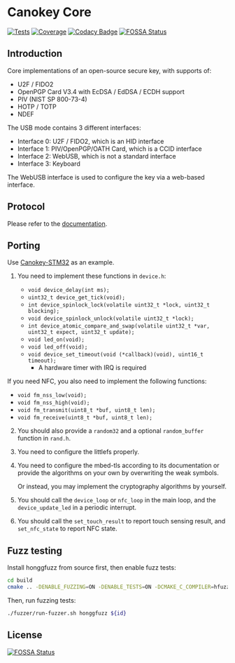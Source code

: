 # Canokey Core

[![Tests](https://github.com/canokeys/canokey-core/workflows/tests/badge.svg?branch=master)](https://github.com/canokeys/canokey-core/actions?query=branch%3Amaster)
[![Coverage](https://coveralls.io/repos/github/canokeys/canokey-core/badge.svg?branch=master)](https://coveralls.io/github/canokeys/canokey-core?branch=master)
[![Codacy Badge](https://api.codacy.com/project/badge/Grade/de791a6a112a4b9f8da8df6fb96bcb12)](https://www.codacy.com/manual/zz593141477/canokey-core?utm_source=github.com&amp;utm_medium=referral&amp;utm_content=canokeys/canokey-core&amp;utm_campaign=Badge_Grade)
[![FOSSA Status](https://app.fossa.com/api/projects/git%2Bgithub.com%2Fcanokeys%2Fcanokey-core.svg?type=shield)](https://app.fossa.com/projects/git%2Bgithub.com%2Fcanokeys%2Fcanokey-core?ref=badge_shield)

## Introduction

Core implementations of an open-source secure key, with supports of:

* U2F / FIDO2
* OpenPGP Card V3.4 with EcDSA / EdDSA / ECDH support
* PIV (NIST SP 800-73-4)
* HOTP / TOTP
* NDEF

The USB mode contains 3 different interfaces:

* Interface 0: U2F / FIDO2, which is an HID interface
* Interface 1: PIV/OpenPGP/OATH Card, which is a CCID interface
* Interface 2: WebUSB, which is not a standard interface
* Interface 3: Keyboard

The WebUSB interface is used to configure the key via a web-based interface.

## Protocol

Please refer to the [documentation](https://canokeys.github.io/doc/).

## Porting

Use [Canokey-STM32](https://github.com/canokeys/canokey-stm32) as an example.

1. You need to implement these functions in `device.h`:

   * `void device_delay(int ms);`
   * `uint32_t device_get_tick(void);`
   * `int device_spinlock_lock(volatile uint32_t *lock, uint32_t blocking);`
   * `void device_spinlock_unlock(volatile uint32_t *lock);`
   * `int device_atomic_compare_and_swap(volatile uint32_t *var, uint32_t expect, uint32_t update);`
   * `void led_on(void);`
   * `void led_off(void);`
   * `void device_set_timeout(void (*callback)(void), uint16_t timeout);`
      * A hardware timer with IRQ is required

  If you need NFC, you also need to implement the following functions:
  
  * `void fm_nss_low(void);`
  * `void fm_nss_high(void);`
  * `void fm_transmit(uint8_t *buf, uint8_t len);`
  * `void fm_receive(uint8_t *buf, uint8_t len);`

2. You should also provide a `random32` and a optional `random_buffer` function in `rand.h`.

3. You need to configure the littlefs properly.

4. You need to configure the mbed-tls according to its documentation or provide the algorithms on your own by overwriting the weak symbols.

   Or instead, you may implement the cryptography algorithms by yourself.

5. You should call the `device_loop` or `nfc_loop` in the main loop, and the `device_update_led` in a periodic interrupt. 

6. You should call the `set_touch_result` to report touch sensing result, and `set_nfc_state` to report NFC state.


## Fuzz testing

Install honggfuzz from source first, then enable fuzz tests:

```bash
cd build
cmake .. -DENABLE_FUZZING=ON -DENABLE_TESTS=ON -DCMAKE_C_COMPILER=hfuzz-clang -DCMAKE_BUILD_TYPE=Debug
```

Then, run fuzzing tests:

```bash
./fuzzer/run-fuzzer.sh honggfuzz ${id}
```


## License
[![FOSSA Status](https://app.fossa.com/api/projects/git%2Bgithub.com%2Fcanokeys%2Fcanokey-core.svg?type=large)](https://app.fossa.com/projects/git%2Bgithub.com%2Fcanokeys%2Fcanokey-core?ref=badge_large)
